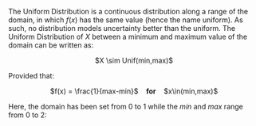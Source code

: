 The Uniform Distribution is a continuous distribution along a range of the domain, in which $f(x)$ has the same value (hence the name uniform). As such, no distribution models uncertainty better than the uniform. The Uniform Distribution of $X$ between a minimum and maximum value of the domain can be written as:

<center> $X \sim Unif(min,max)$</center>

Provided that:

<center> $f(x) = \frac{1}{max-min}$ &nbsp;&nbsp; <b>for</b> &nbsp;&nbsp; $x\in(min,max)$</center>

Here, the domain has been set from 0 to 1 while the $min$ and $max$ range from 0 to 2:
